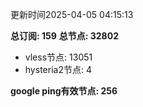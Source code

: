 更新时间2025-04-05 04:15:13

**总订阅: 159**
**总节点: 32802**
- vless节点: 13051
- hysteria2节点: 4

**google ping有效节点: 256**
